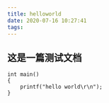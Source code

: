 ```yaml
---
title: helloworld
date: 2020-07-16 10:27:41
tags:
---
```


## 这是一篇测试文档
```
int main()
{
    printf("hello world\r\n");
}
```

